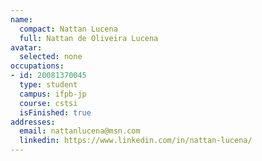 ```yaml
---
name:
  compact: Nattan Lucena
  full: Nattan de Oliveira Lucena
avatar:
  selected: none
occupations:
- id: 20081370045
  type: student
  campus: ifpb-jp
  course: cstsi
  isFinished: true
addresses:
  email: nattanlucena@msn.com
  linkedin: https://www.linkedin.com/in/nattan-lucena/
---
```

